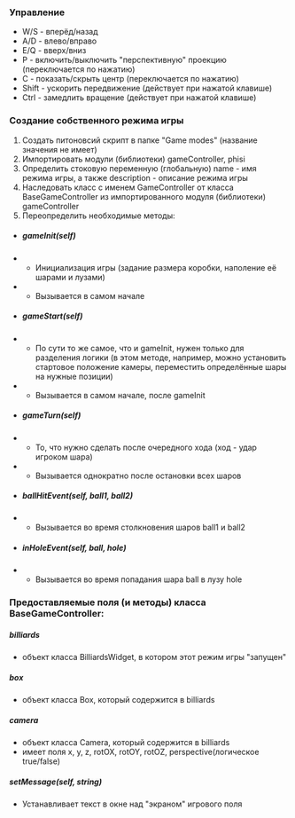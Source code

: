 ### Управление

- W/S - вперёд/назад
- A/D - влево/вправо
- E/Q - вверх/вниз
- P - включить/выключить "перспективную" проекцию (переключается по нажатию)
- C - показать/скрыть центр (переключается по нажатию)
- Shift - ускорить передвижение (действует при нажатой клавише)
- Ctrl - замедлить вращение (действует при нажатой клавише)

### Создание собственного режима игры

1. Создать питоновсий скрипт в папке "Game modes" (название значения не имеет)
2. Импортировать модули (библиотеки) gameController, phisi
3. Определить стоковую переменную (глобальную) name - имя режима игры, а также description - описание режима игры
4. Наследовать класс с именем GameController от класса BaseGameController из импортированного модуля (библиотеки) gameController
5. Переопределить необходимые методы:

- ##### gameInit(self)
- - Инициализация игры (задание размера коробки, наполение её шарами и лузами)
- - Вызывается в самом начале
- ##### gameStart(self)
- - По сути то же самое, что и gameInit, нужен только для разделения логики (в этом методе, например, можно установить стартовое положение камеры, переместить определённые шары на нужные позиции)
- - Вызывается в самом начале, после gameInit
- ##### gameTurn(self)
- - То, что нужно сделать после очередного хода (ход - удар игроком шара)
- - Вызывается однократно после остановки всех шаров
- ##### ballHitEvent(self, ball1, ball2)
- - Вызывается во время столкновения шаров ball1 и ball2
- ##### inHoleEvent(self, ball, hole)
- - Вызывается во время попадания шара ball в лузу hole

### Предоставляемые поля (и методы) класса BaseGameController:
##### billiards
- объект класса BilliardsWidget, в котором этот режим игры "запущен"
##### box
- объект класса Box, который содержится в billiards
##### camera
- объект класса Camera, который содержится в billiards
- имеет поля x, y, z, rotOX, rotOY, rotOZ, perspective(логическое true/false)
##### setMessage(self, string)
- Устанавливает текст в окне над "экраном" игрового поля